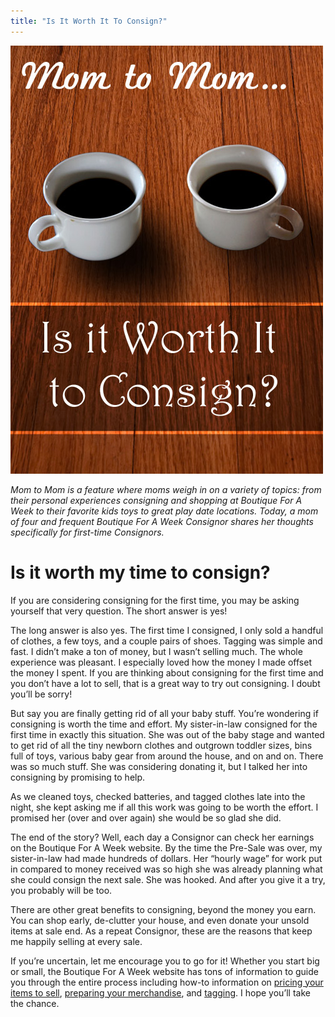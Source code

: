 ```yaml
---
title: "Is It Worth It To Consign?"
---
```


![](/img/blog/M2M_Worth_it.jpg)

_Mom to Mom is a feature where moms weigh in on a variety of topics: from their personal experiences consigning and shopping at Boutique For A Week to their favorite kids toys to great play date locations._ _Today, a mom of four and frequent Boutique For A Week Consignor shares her thoughts specifically for first-time Consignors._

Is it worth my time to consign?
===============================

If you are considering consigning for the first time, you may be asking yourself that very question. The short answer is yes!

The long answer is also yes. The first time I consigned, I only sold a handful of clothes, a few toys, and a couple pairs of shoes. Tagging was simple and fast. I didn’t make a ton of money, but I wasn’t selling much. The whole experience was pleasant. I especially loved how the money I made offset the money I spent. If you are thinking about consigning for the first time and you don’t have a lot to sell, that is a great way to try out consigning. I doubt you’ll be sorry!

But say you are finally getting rid of all your baby stuff. You’re wondering if consigning is worth the time and effort. My sister-in-law consigned for the first time in exactly this situation. She was out of the baby stage and wanted to get rid of all the tiny newborn clothes and outgrown toddler sizes, bins full of toys, various baby gear from around the house, and on and on. There was so much stuff. She was considering donating it, but I talked her into consigning by promising to help.

As we cleaned toys, checked batteries, and tagged clothes late into the night, she kept asking me if all this work was going to be worth the effort. I promised her (over and over again) she would be so glad she did.

The end of the story? Well, each day a Consignor can check her earnings on the Boutique For A Week website. By the time the Pre-Sale was over, my sister-in-law had made hundreds of dollars. Her “hourly wage” for work put in compared to money received was so high she was already planning what she could consign the next sale. She was hooked. And after you give it a try, you probably will be too.

There are other great benefits to consigning, beyond the money you earn. You can shop early, de-clutter your house, and even donate your unsold items at sale end. As a repeat Consignor, these are the reasons that keep me happily selling at every sale.

If you’re uncertain, let me encourage you to go for it! Whether you start big or small, the Boutique For A Week website has tons of information to guide you through the entire process including how-to information on [pricing your items to sell](/consignors/items-accepted/pricing-recommendations/), [preparing your merchandise](/consignors/preparing-merchandise/), and [tagging](/consignors/attaching-tags/). I hope you’ll take the chance.
